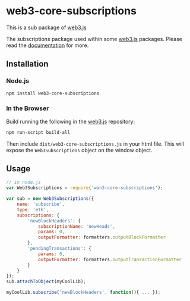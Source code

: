 # web3-core-subscriptions

This is a sub package of [web3.js][repo]

The subscriptions package used within some [web3.js][repo] packages.
Please read the [documentation][docs] for more.

## Installation

### Node.js

```bash
npm install web3-core-subscriptions
```

### In the Browser

Build running the following in the [web3.js][repo] repository:

```bash
npm run-script build-all
```

Then include `dist/web3-core-subscriptions.js` in your html file.
This will expose the `Web3Subscriptions` object on the window object.


## Usage

```js
// in node.js
var Web3Subscriptions = require('wan3-core-subscriptions');

var sub = new Web3Subscriptions({
    name: 'subscribe',
    type: 'eth',
    subscriptions: {
        'newBlockHeaders': {
            subscriptionName: 'newHeads',
            params: 0,
            outputFormatter: formatters.outputBlockFormatter
        },
        'pendingTransactions': {
            params: 0,
            outputFormatter: formatters.outputTransactionFormatter
        }
    }
});
sub.attachToObject(myCoolLib);

myCoolLib.subscribe('newBlockHeaders', function(){ ... });
```


[docs]: http://web3js.readthedocs.io/en/1.0/
[repo]: https://github.com/ethereum/web3.js


